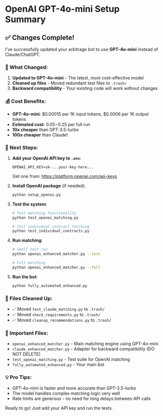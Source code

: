 # OpenAI GPT-4o-mini Setup Summary

## ✅ Changes Complete!

I've successfully updated your arbitrage bot to use **GPT-4o-mini** instead of Claude/ChatGPT.

### 🔄 What Changed:
1. **Updated to GPT-4o-mini** - The latest, most cost-effective model
2. **Cleaned up files** - Moved redundant test files to `.trash/`
3. **Backward compatibility** - Your existing code will work without changes

### 💰 Cost Benefits:
- **GPT-4o-mini**: $0.00015 per 1K input tokens, $0.0006 per 1K output tokens
- **Estimated cost**: $0.05-$0.25 per full run
- **10x cheaper** than GPT-3.5-turbo
- **100x cheaper** than Claude!

### 🚀 Next Steps:

1. **Add your OpenAI API key to `.env`**:
   ```
   OPENAI_API_KEY=sk-...your-key-here...
   ```
   Get one from: https://platform.openai.com/api-keys

2. **Install OpenAI package** (if needed):
   ```bash
   python setup_openai.py
   ```

3. **Test the system**:
   ```bash
   # Test matching functionality
   python test_openai_matching.py
   
   # Test individual contract fetching
   python test_individual_contracts.py
   ```

4. **Run matching**:
   ```bash
   # Small test run
   python openai_enhanced_matcher.py --test
   
   # Full matching
   python openai_enhanced_matcher.py --full
   ```

5. **Run the bot**:
   ```bash
   python fully_automated_enhanced.py
   ```

### 📁 Files Cleaned Up:
- ✅ Moved `test_claude_matching.py` to `.trash/`
- ✅ Moved `check_requirements.py` to `.trash/`
- ✅ Moved `cleanup_recommendations.py` to `.trash/`

### 📁 Important Files:
- `openai_enhanced_matcher.py` - Main matching engine using GPT-4o-mini
- `claude_enhanced_matcher.py` - Adapter for backward compatibility (DO NOT DELETE)
- `test_openai_matching.py` - Test suite for OpenAI matching
- `fully_automated_enhanced.py` - Your main bot

### 💡 Pro Tips:
- GPT-4o-mini is faster and more accurate than GPT-3.5-turbo
- The model handles complex matching logic very well
- Rate limits are generous - no need for long delays between API calls

Ready to go! Just add your API key and run the tests.
